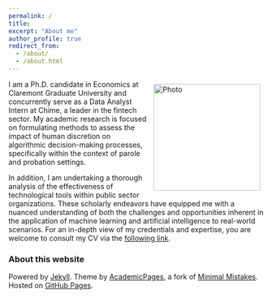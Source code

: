 ```yaml
---
permalink: /
title:
excerpt: "About me"
author_profile: true
redirect_from:
  - /about/
  - /about.html
---
```



<img align="right" src="https://assamidanov.github.io/images/profile_photo.jpeg" alt="Photo" style="width: 210px; border-radius: 10px; padding: 8px 8px 8px 8px"/>
I am a Ph.D. candidate in Economics at Claremont Graduate University and concurrently serve as a Data Analyst Intern at Chime, a leader in the fintech sector. My academic research is focused on formulating methods to assess the impact of human discretion on algorithmic decision-making processes, specifically within the context of parole and probation settings.

In addition, I am undertaking a thorough analysis of the effectiveness of technological tools within public sector organizations. These scholarly endeavors have equipped me with a nuanced understanding of both the challenges and opportunities inherent in the application of machine learning and artificial intelligence to real-world scenarios. For an in-depth view of my credentials and expertise, you are welcome to consult my CV via the [following link](https://github.com/assamidanov/assamidanov.github.io/blob/master/files/Anuar_cv.pdf).

### About this website
Powered by [Jekyll](http://jekyllrb.com). Theme by [AcademicPages](https://github.com/academicpages/academicpages.github.io), a fork of [Minimal Mistakes](https://mademistakes.com/work/minimal-mistakes-jekyll-theme/). Hosted on [GitHub Pages](https://pages.github.com/).

<!-- Powered by <a href="http://jekyllrb.com" rel="nofollow">Jekyll</a> &amp; <a href="https://github.com/academicpages/academicpages.github.io">AcademicPages</a>, a fork of <a href="https://mademistakes.com/work/minimal-mistakes-jekyll-theme/" rel="nofollow">Minimal Mistakes</a>. Hosted on GitHub Pages. -->
